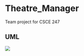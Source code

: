 # Theatre_Manager
Team project for CSCE 247


## UML
<img src=https://user-images.githubusercontent.com/44424073/77256917-6d45f300-6c47-11ea-895d-6151fdf16360.png>
